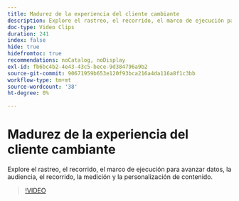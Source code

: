 ```yaml
---
title: Madurez de la experiencia del cliente cambiante
description: Explore el rastreo, el recorrido, el marco de ejecución para avanzar datos, la audiencia, el recorrido, la medición y la personalización de contenido.
doc-type: Video Clips
duration: 241
index: false
hide: true
hidefromtoc: true
recommendations: noCatalog, noDisplay
exl-id: fb6bc4b2-4e43-43c5-bece-9d384796a9b2
source-git-commit: 90671959b653e120f93bca216a4da116a8f1c3bb
workflow-type: tm+mt
source-wordcount: '38'
ht-degree: 0%

---
```


# Madurez de la experiencia del cliente cambiante

Explore el rastreo, el recorrido, el marco de ejecución para avanzar datos, la audiencia, el recorrido, la medición y la personalización de contenido.

<!-- 85_S651_3442537_240_evolving-customer-experience-maturity -->
>[!VIDEO](https://video.tv.adobe.com/v/3458293/?learn=on&enablevpops=true)
